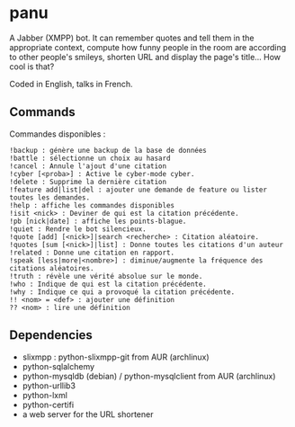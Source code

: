 # panu

A Jabber (XMPP) bot. It can remember quotes and tell them in the appropriate context, compute how funny people in the room are according to other people's smileys, shorten URL and display the page's title... How cool is that?

Coded in English, talks in French.

## Commands

Commandes disponibles :
```
!backup : génère une backup de la base de données
!battle : sélectionne un choix au hasard
!cancel : Annule l'ajout d'une citation
!cyber [<proba>] : Active le cyber-mode cyber.
!delete : Supprime la dernière citation
!feature add|list|del : ajouter une demande de feature ou lister toutes les demandes.
!help : affiche les commandes disponibles
!isit <nick> : Deviner de qui est la citation précédente.
!pb [nick|date] : affiche les points-blague.
!quiet : Rendre le bot silencieux.
!quote [add] [<nick>]|search <recherche> : Citation aléatoire.
!quotes [sum [<nick>]|list] : Donne toutes les citations d'un auteur
!related : Donne une citation en rapport.
!speak [less|more|<nombre>] : diminue/augmente la fréquence des citations aléatoires.
!truth : révèle une vérité absolue sur le monde.
!who : Indique de qui est la citation précédente.
!why : Indique ce qui a provoqué la citation précédente.
!! <nom> = <def> : ajouter une définition
?? <nom> : lire une définition
```

## Dependencies

- slixmpp : python-slixmpp-git from AUR (archlinux)
- python-sqlalchemy
- python-mysqldb (debian) / python-mysqlclient from AUR (archlinux)
- python-urllib3
- python-lxml
- python-certifi
- a web server for the URL shortener
